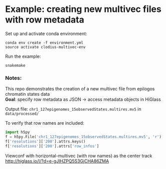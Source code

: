 # Example: creating new multivec files with row metadata

Set up and activate conda environment:
```
conda env create -f environment.yml
source activate clodius-multivec-env
```

Run the example:

```
snakemake
```

### Notes:

This repo demonstrates the creation of a new multivec file from epilogos chromatin states data<br>
**Goal**: specify row metadata as JSON -> access metadata objects in HiGlass

Output file: `chr1_127epigenomes_15observedStates.multires.mv5` in `data/processed/`

To verify that row names are included:

```py
import h5py
f = h5py.File('chr1_127epigenomes_15observedStates.multires.mv5', 'r')
f['resolutions']['200'].attrs.keys()
f['resolutions']['200'].attrs['row_infos']
```

Viewconf with horizontal-multivec (with row names) as the center track http://higlass.io/l/?d=e-gJlHZPQ5S3GjCHA86ZMA